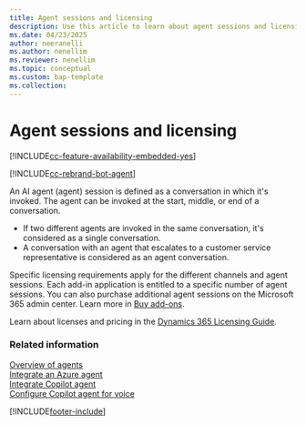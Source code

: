 ```yaml
---
title: Agent sessions and licensing
description: Use this article to learn about agent sessions and licensing in your contact center.
ms.date: 04/23/2025
author: neeranelli
ms.author: nenellim
ms.reviewer: nenellim
ms.topic: conceptual
ms.custom: bap-template
ms.collection:
---
```


# Agent sessions and licensing

[!INCLUDE[cc-feature-availability-embedded-yes](../../includes/cc-feature-availability-embedded-yes.md)]

[!INCLUDE[cc-rebrand-bot-agent](../../includes/cc-rebrand-bot-agent.md)]

An AI agent (agent) session is defined as a conversation in which it's invoked. The agent can be invoked at the start, middle, or end of a conversation.

- If two different agents are invoked in the same conversation, it's considered as a single conversation.
- A conversation with an agent that escalates to a customer service representative is considered as an agent conversation.

Specific licensing requirements apply for the different channels and agent sessions. Each add-in application is entitled to a specific number of agent sessions. You can also purchase additional agent sessions on the Microsoft 365 admin center. Learn more in [Buy add-ons](/microsoft-365/commerce/buy-or-edit-an-add-on?view=o365-worldwide&preserve-view=true).

Learn about licenses and pricing in the [Dynamics 365 Licensing Guide](https://go.microsoft.com/fwlink/p/?LinkId=866544).

### Related information

[Overview of agents](overview-bots.md)  
[Integrate an Azure agent](configure-bot-azure.md)  
[Integrate Copilot agent](configure-bot-virtual-agent.md)  
[Configure Copilot agent for voice](voice-channel-pva-bots.md)  

[!INCLUDE[footer-include](../../includes/footer-banner.md)]
